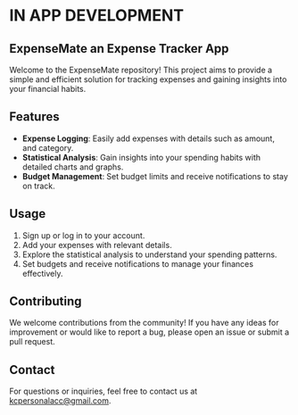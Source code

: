 # IN APP DEVELOPMENT

## ExpenseMate an Expense Tracker App

Welcome to the ExpenseMate repository! This project aims to provide a simple and efficient solution for tracking expenses and gaining insights into your financial habits.

## Features

- **Expense Logging**: Easily add expenses with details such as amount, and category.
- **Statistical Analysis**: Gain insights into your spending habits with detailed charts and graphs.
- **Budget Management**: Set budget limits and receive notifications to stay on track.

## Usage

1. Sign up or log in to your account.
2. Add your expenses with relevant details.
3. Explore the statistical analysis to understand your spending patterns.
4. Set budgets and receive notifications to manage your finances effectively.

## Contributing

We welcome contributions from the community! If you have any ideas for improvement or would like to report a bug, please open an issue or submit a pull request.

## Contact

For questions or inquiries, feel free to contact us at kcpersonalacc@gmail.com.
